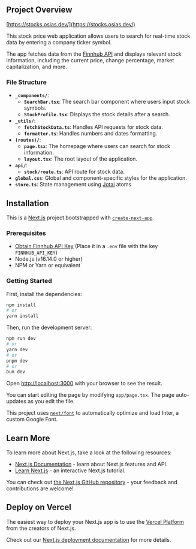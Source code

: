 ## Project Overview

[https://stocks.osias.dev/](https://stocks.osias.dev/)

This stock price web application allows users to search for real-time stock data by entering a company ticker symbol.

The app fetches data from the [Finnhub API](https://finnhub.io/docs/api/) and displays relevant stock information, including the current price, change percentage, market capitalization, and more.

### File Structure

- **`_components/`**:
  - **`SearchBar.tsx`**: The search bar component where users input stock symbols.
  - **`StockProfile.tsx`**: Displays the stock details after a search.
- **`_utils/`**:
  - **`fetchStockData.ts`**: Handles API requests for stock data.
  - **`formatter.ts`**: Handles numbers and dates formatting.
- **`(routes)/`**:
  - **`page.tsx`**: The homepage where users can search for stock information.
  - **`layout.tsx`**: The root layout of the application.
- **`api/`**:
  - **`stock/route.ts`**: API route for stock data.
- **`global.css`**: Global and component-specific styles for the application.
- **`store.ts`**: State management using [Jotai](https://jotai.org/) atoms

## Installation

This is a [Next.js](https://nextjs.org/) project bootstrapped with [`create-next-app`](https://github.com/vercel/next.js/tree/canary/packages/create-next-app).

### Prerequisites

- [Obtain Finnhub API Key](https://finnhub.io/) (Place it in a `.env` file with the key `FINNHUB_API_KEY`)
- Node.js (v16.14.0 or higher)
- NPM or Yarn or equivalent

### Getting Started

First, install the dependencies:

```bash
npm install
# or
yarn install
```

Then, run the development server:

```bash
npm run dev
# or
yarn dev
# or
pnpm dev
# or
bun dev
```

Open [http://localhost:3000](http://localhost:3000) with your browser to see the result.

You can start editing the page by modifying `app/page.tsx`. The page auto-updates as you edit the file.

This project uses [`next/font`](https://nextjs.org/docs/basic-features/font-optimization) to automatically optimize and load Inter, a custom Google Font.

## Learn More

To learn more about Next.js, take a look at the following resources:

- [Next.js Documentation](https://nextjs.org/docs) - learn about Next.js features and API.
- [Learn Next.js](https://nextjs.org/learn) - an interactive Next.js tutorial.

You can check out [the Next.js GitHub repository](https://github.com/vercel/next.js/) - your feedback and contributions are welcome!

## Deploy on Vercel

The easiest way to deploy your Next.js app is to use the [Vercel Platform](https://vercel.com/new?utm_medium=default-template&filter=next.js&utm_source=create-next-app&utm_campaign=create-next-app-readme) from the creators of Next.js.

Check out our [Next.js deployment documentation](https://nextjs.org/docs/deployment) for more details.
